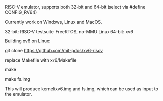 RISC-V emulator, supports both 32-bit and 64-bit (select via #define CONFIG_RV64)

Currently work on Windows, Linux and MacOS.

32-bit: RISC-V testsuite, FreeRTOS, no-MMU Linux
64-bit: xv6


Building xv6 on Linux:

  git clone https://github.com/mit-pdos/xv6-riscv
  
  replace Makefile with xv6/Makefile
  
  make
  
  make fs.img
  

  This will produce kernel/xv6.img and fs.img, which can be used as input to the emulator.
  
